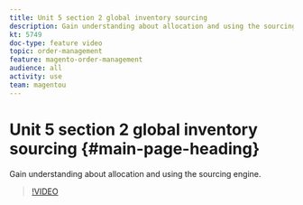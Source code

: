 ```yaml
---
title: Unit 5 section 2 global inventory sourcing
description: Gain understanding about allocation and using the sourcing engine.
kt: 5749
doc-type: feature video
topic: order-management
feature: magento-order-management
audience: all
activity: use
team: magentou
---
```


# Unit 5 section 2 global inventory sourcing {#main-page-heading}

Gain understanding about allocation and using the sourcing engine.

>[!VIDEO](https://video.tv.adobe.com/v/35970?quality=12&learn=on)